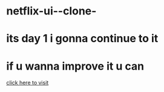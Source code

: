 # netflix-ui--clone-
# its day 1 i gonna continue to it 
# if u wanna improve it u can 
[click here to visit](https://netflix-clone-mu-opal.vercel.app/)
